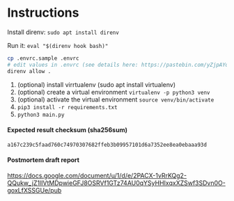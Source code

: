 # Instructions

Install direnv: `sudo apt install direnv`

Run it: `eval "$(direnv hook bash)"`

```sh
cp .envrc.sample .envrc
# edit values in .envrc (see details here: https://pastebin.com/yZjpAYqj)
direnv allow .
```

1. (optional) install virrtualenv (sudo apt install virtualenv)
2. (optional) create a virtual environment `virtualenv -p python3 venv`
3. (optional) activate the virtual environment `source venv/bin/activate`
4. `pip3 install -r requirements.txt`
5. `python3 main.py`

#### Expected result checksum (sha256sum)
```
a167c239c5faad760c74970307682ffeb3b09957101d6a7352ee8ea0ebaaa93d
```

#### Postmortem draft report
https://docs.google.com/document/u/1/d/e/2PACX-1vRrKQg2-QQukw_jZ1lIVtMDpwieGFJ8OSRVf1GTz74AU0qYSyHHIxqxXZSwf3SDvn0O-goxLfXSSGUe/pub
